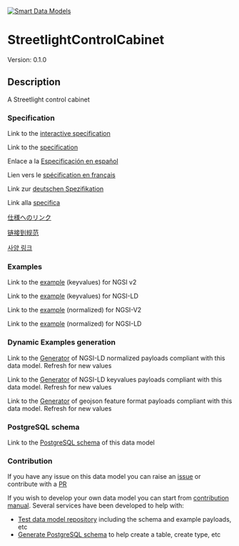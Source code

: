 [![Smart Data Models](https://smartdatamodels.org/wp-content/uploads/2022/01/SmartDataModels_logo.png "Logo")](https://smartdatamodels.org)
# StreetlightControlCabinet
Version: 0.1.0

## Description 

A Streetlight control cabinet
### Specification

Link to the [interactive specification](https://swagger.lab.fiware.org/?url=https://smart-data-models.github.io/dataModel.Streetlighting/StreetlightControlCabinet/swagger.yaml)

Link to the [specification](https://github.com/smart-data-models/dataModel.Streetlighting/blob/master/StreetlightControlCabinet/doc/spec.md)

Enlace a la [Especificación en español](https://github.com/smart-data-models/dataModel.Streetlighting/blob/master/StreetlightControlCabinet/doc/spec_ES.md)

Lien vers le [spécification en français](https://github.com/smart-data-models/dataModel.Streetlighting/blob/master/StreetlightControlCabinet/doc/spec_FR.md)

Link zur [deutschen Spezifikation](https://github.com/smart-data-models/dataModel.Streetlighting/blob/master/StreetlightControlCabinet/doc/spec_DE.md)

Link alla [specifica](https://github.com/smart-data-models/dataModel.Streetlighting/blob/master/StreetlightControlCabinet/doc/spec_IT.md)

[仕様へのリンク](https://github.com/smart-data-models/dataModel.Streetlighting/blob/master/StreetlightControlCabinet/doc/spec_JA.md)

[链接到规范](https://github.com/smart-data-models/dataModel.Streetlighting/blob/master/StreetlightControlCabinet/doc/spec_ZH.md)

[사양 링크](https://github.com/smart-data-models/dataModel.Streetlighting/blob/master/StreetlightControlCabinet/doc/spec_KO.md)
### Examples

Link to the [example](https://smart-data-models.github.io/dataModel.Streetlighting/StreetlightControlCabinet/examples/example.json) (keyvalues) for NGSI v2

Link to the [example](https://smart-data-models.github.io/dataModel.Streetlighting/StreetlightControlCabinet/examples/example.jsonld) (keyvalues) for NGSI-LD

Link to the [example](https://smart-data-models.github.io/dataModel.Streetlighting/StreetlightControlCabinet/examples/example-normalized.json) (normalized) for NGSI-V2

Link to the [example](https://smart-data-models.github.io/dataModel.Streetlighting/StreetlightControlCabinet/examples/example-normalized.jsonld) (normalized) for NGSI-LD
### Dynamic Examples generation

Link to the [Generator](https://smartdatamodels.org/extra/ngsi-ld_generator.php?schemaUrl=https://raw.githubusercontent.com/smart-data-models/dataModel.Streetlighting/master/StreetlightControlCabinet/schema.json&email=info@smartdatamodels.org) of NGSI-LD normalized payloads compliant with this data model. Refresh for new values

Link to the [Generator](https://smartdatamodels.org/extra/ngsi-ld_generator_keyvalues.php?schemaUrl=https://raw.githubusercontent.com/smart-data-models/dataModel.Streetlighting/master/StreetlightControlCabinet/schema.json&email=info@smartdatamodels.org) of NGSI-LD keyvalues payloads compliant with this data model. Refresh for new values

Link to the [Generator](https://smartdatamodels.org/extra/geojson_features_generator.php?schemaUrl=https://raw.githubusercontent.com/smart-data-models/dataModel.Streetlighting/master/StreetlightControlCabinet/schema.json&email=info@smartdatamodels.org) of geojson feature format payloads compliant with this data model. Refresh for new values
### PostgreSQL schema

Link to the [PostgreSQL schema](https://github.com/smart-data-models/dataModel.Streetlighting/blob/master/StreetlightControlCabinet/schema.sql) of this data model
### Contribution

 If you have any issue on this data model you can raise an [issue](https://github.com/smart-data-models/dataModel.Streetlighting/issues)  or contribute with a [PR](https://github.com/smart-data-models/dataModel.Streetlighting/pulls)

 If you wish to develop your own data model you can start from [contribution manual](https://bit.ly/contribution_manual). Several services have been developed to help with: 
 - [Test data model repository](https://smartdatamodels.org/index.php/data-models-contribution-api/) including the schema and example payloads, etc
 - [Generate PostgreSQL schema](https://smartdatamodels.org/index.php/sql-service/) to help create a table, create type, etc